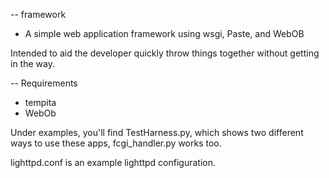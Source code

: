 -- framework

- A simple web application framework using wsgi, Paste, and WebOB

Intended to aid the developer quickly throw things together without getting in
the way.

-- Requirements

 * tempita
 * WebOb

Under examples, you'll find TestHarness.py, which shows two different ways to use these apps,
fcgi_handler.py works too.

lighttpd.conf is an example lighttpd configuration.
